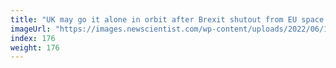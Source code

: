```yaml
---
title: "UK may go it alone in orbit after Brexit shutout from EU space plans"
imageUrl: "https://images.newscientist.com/wp-content/uploads/2022/06/14121504/SEI_109580970.jpg?width=600"
index: 176
weight: 176
---
```

